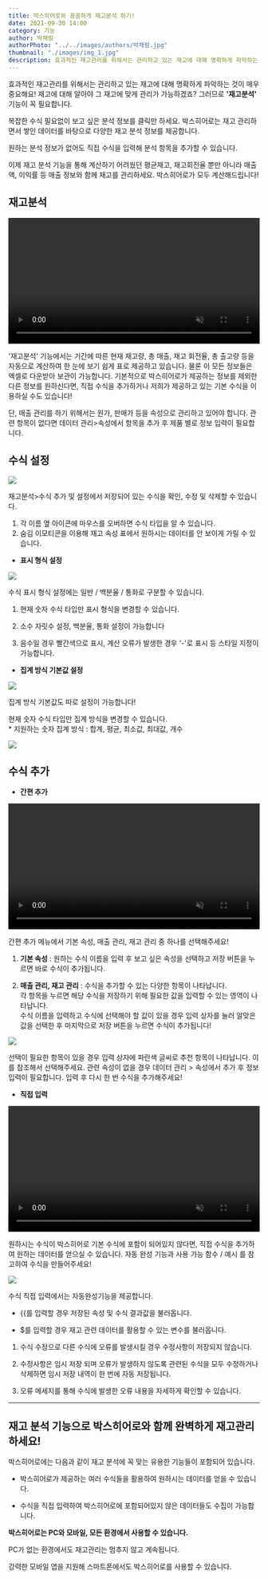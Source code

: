 ```yaml
---
title: 박스히어로와 꼼꼼하게 재고분석 하기!
date: 2021-09-30 14:00
category: 기능
author: 박채림
authorPhoto: "../../images/authors/박채림.jpg"
thumbnail: "./images/img_1.jpg"
description: 효과적인 재고관리를 위해서는 관리하고 있는 재고에 대해 명확하게 파악하는 것이 매우 중요해요!
---
```


효과적인 재고관리를 위해서는 관리하고 있는 재고에 대해 명확하게 파악하는 것이 매우 중요해요! 재고에 대해 알아야 그 재고에 맞게 관리가 가능하겠죠? 그러므로 **'재고분석'** 기능이 꼭 필요합니다.



복잡한 수식 필요없이 보고 싶은 분석 정보를 클릭만 하세요. 박스히어로는 재고 관리하면서 쌓인 데이터를 바탕으로 다양한 재고 분석 정보를 제공합니다.

원하는 분석 정보가 없어도 직접 수식을 입력해 분석 항목을 추가할 수 있습니다.

이제 재고 분석 기능을 통해 계산하기 어려웠던 평균재고, 재고회전율 뿐만 아니라 매출액, 이익률 등 매출 정보와 함께 재고를 관리하세요. 박스히어로가 모두 계산해드립니다!

## 재고분석

<video src="images/img_2.mp4" style="width:100%" muted autoplay loop playsinline></video>
<invisible></invisible>

'재고분석' 기능에서는 기간에 따른 현재 재고량, 총 매출, 재고 회전율, 총 출고량 등을 자동으로 계산하여 한 눈에 보기 쉽게 표로 제공하고 있습니다. 물론 이 모든 정보들은 엑셀로 다운받아 보관이 가능합니다. 기본적으로 박스히어로가 제공하는 정보를 제외한 다른 정보를 원하신다면, 직접 수식을 추가하거나 저희가 제공하고 있는 기본 수식을 이용하실 수도 있습니다!

단, 매출 관리를 하기 위해서는 원가, 판매가 등을 속성으로 관리하고 있어야 합니다. 관련 항목이 없다면 데이터 관리>속성에서 항목을 추가 후 제품 별로 정보 입력이 필요합니다.

## 수식 설정

![](images/img_3.png)

재고분석>수식 추가 및 설정에서 저장되어 있는 수식을 확인, 수정 및 삭제할 수 있습니다. 

1. 각 이름 옆 아이콘에 마우스를 오버하면 수식 타입을 알 수 있습니다. <br/>
2. 숨김 이모티콘을 이용해 재고 속성 표에서 원하시는 데이터를 안 보이게 가릴 수 있습니다. <br/>


- **표시 형식 설정**

![](images/img_4.png)

수식 표시 형식 설정에는 일반 / 백분율 / 통화로 구분할 수 있습니다. 

<notice-box>

1. 현재 숫자 수식 타입만 표시 형식을 변경할 수 있습니다.

1. 소수 자릿수 설정, 백분율, 통화 설정이 가능합니다

1. 음수일 경우 빨간색으로 표시, 계산 오류가 발생한 경우 '-'로 표시 등 스타일 지정이 가능합니다.

</notice-box>



- **집계 방식 기본값 설정**

![](images/img_5.png)

집계 방식 기본값도 따로 설정이 가능합니다!

<notice-box>

현재 숫자 수식 타입만 집계 방식을 변경할 수 있습니다. <br/>
<gray-text>* 지원하는 숫자 집계 방식 : 합계, 평균, 최소값, 최대값, 개수</gray-text>

</notice-box>



![](images/img_6.jpg)

## 수식 추가

- **간편 추가**

<video src="images/img_7.mp4" style="width:100%" muted autoplay loop playsinline></video>
<invisible></invisible>

간편 추가 메뉴에서 기본 속성, 매출 관리, 재고 관리 중 하나를 선택해주세요!  

1. **기본 속성** : 원하는 수식 이름을 입력 후 보고 싶은 속성을 선택하고 저장 버튼을 누르면 바로 수식이 추가됩니다.

1. **매출 관리, 재고 관리** : 수식을 추가할 수 있는 다양한 항목이 나타납니다.<br/>
각 항목을 누르면 해당 수식을 저장하기 위해 필요한 값을 입력할 수 있는 영역이 나타납니다.<br/>
수식 이름을 입력하고 수식에 선택해야 할 값이 있을 경우 입력 상자를 눌러 알맞은 값을 선택한 후 마지막으로 저장 버튼을 누르면 수식이 추가됩니다!

![](images/img_8.png)

<tip-box>

선택이 필요한 항목이 있을 경우 입력 상자에 파란색 글씨로 추천 항목이 나타납니다. 이를 참조해서 선택해주세요. 관련 속성이 없을 경우 데이터 관리 > 속성에서 추가 후 정보 입력이 필요합니다. 입력 후 다시 한 번 수식을 추가해주세요!

</tip-box>

- **직접 입력**

<video src="images/img_9.mp4" style="width:100%" muted autoplay loop playsinline></video>
<invisible></invisible>

원하시는 수식이 박스히어로 기본 수식에 포함이 되어있지 않다면, 직접 수식을 추가하여 원하는 데이터를 얻으실 수 있습니다. 자동 완성 기능과 사용 가능 함수 / 예시 를 참고하여 수식을 만들어주세요!

![](images/img_10.png)

수식 직접 입력에서는 자동완성기능을 제공합니다.

- {{를 입력할 경우 저장된 속성 및 수식 결과값을 불러옵니다.

- $를 입력할 경우 재고 관련 데이터를 활용할 수 있는 변수를 불러옵니다.

<caution-box>

1. 수식 수정으로 다른 수식에 오류를 발생시킬 경우 수정사항이 저장되지 않습니다.

1. 수정사항은 임시 저장 되며 오류가 발생하지 않도록 관련된 수식을 모두 수정하거나 삭제하면 임시 저장 내역이 한 번에 자동 저장됩니다.

1. 오류 메세지를 통해 수식에 발생한 오류 내용을 자세하게 확인할 수 있습니다.

</caution-box>



<hr/>

## 재고 분석 기능으로 박스히어로와 함께 완벽하게 재고관리하세요!

박스히어로에는 다음과 같이 재고 분석에 꼭 맞는 유용한 기능들이 포함되어 있습니다.

- 박스히어로가 제공하는 여러 수식들을 활용하여 원하시는 데이터를 얻을 수 있습니다.

- 수식을 직접 입력하여 박스히어로에 포함되어있지 않은 데이터들도 수집이 가능합니다.



<tip-box>

**박스히어로는 PC와 모바일, 모든 환경에서 사용할 수 있습니다.**

PC가 없는 환경에서도 재고관리는 멈추지 않고 계속됩니다.

강력한 모바일 앱을 지원해 스마트폰에서도 박스히어로를 사용할 수 있습니다.

</tip-box>



